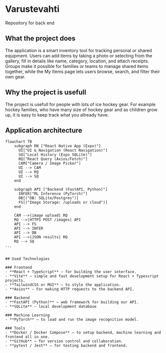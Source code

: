 # Varustevahti
Repository for back end

## What the project does
The application is a smart inventory tool for tracking personal or shared equipment. Users can add items by taking a photo or selecting from the gallery, fill in details like name, category, location, and attach receipts. Groups make it possible for families or teams to manage shared items together, while the My Items page lets users browse, search, and filter their own gear.

## Why the project is usefull
The project is usefull for people with lots of ice hockey gear. For example hockey families, who have many size of hockey gear and as children grow up, it is easy to keep track what you allready have. 

## Application architecture

```mermaid
flowchart TB
    subgraph RN ["React Native App (Expo)"]
      UI["UI & Navigation (React Navigation)"]
      SQ["Local History (Expo SQLite)"]
      RQ["React Query (Axios/Fetch)"]
      CAM["Camera / Image Picker"]
      UI --> CAM
      UI --> RQ
      UI --> SQ
    end

    subgraph API ["Backend (FastAPI, Python)"]
      INFER["ML Inference (PyTorch)"]
      DB[("DB: SQLite/Postgres")]
      FS[("Image Storage: /uploads or cloud")]
    end

    CAM -->|image upload| RQ
    RQ -->|HTTPS POST /images| API
    API --> FS
    API --> INFER
    API --> DB
    API -->|JSON results| RQ
    RQ --> SQ
...


## Used Technologies

### Frontend
- **React + TypeScript** – for building the user interface.
- **Vite** – simple and fast development setup for React + Typescript projects. 
- **TailwindCSS or MUI** – to style the application.
- **Axios** – For making HTTP requests to the backend API.  

### Backend
- **FastAPI (Python)** – web framework for building our API. 
- **SQLite** – local development database  

### Machine Learning
- **PyTorch** – to load and run the image recognition model.

### Tools
- **Docker / Docker Compose** – to setup backend, machine learning and frontend all in one. 
- **GitHub** – for version control and collaboration.
- **pytest / Jest** – for testing backend and frontend.




